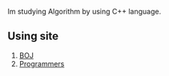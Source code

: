 Im studying Algorithm by using C++ language.

<h2>Using site</h2>

1. [BOJ](https://www.acmicpc.net/)
2. [Programmers](https://programmers.co.kr/)
